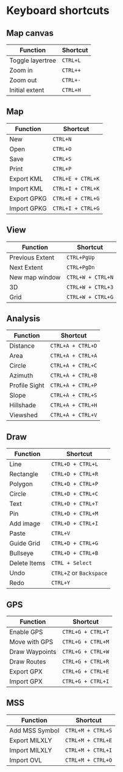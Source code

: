 # Keyboard shortcuts

## Map canvas
| Function         | Shortcut          |
|------------------|-------------------|
| Toggle layertree | `CTRL+L`          |
| Zoom in          | `CTRL++`          |
| Zoom out         | `CTRL+-`          |
| Initial extent   | `CTRL+H`          |

## Map
| Function         | Shortcut          |
|------------------|-------------------|
| New              | `CTRL+N`          |
| Open             | `CTRL+O`          |
| Save             | `CTRL+S`          |
| Print            | `CTRL+P`          |
| Export KML       | `CTRL+E + CTRL+K` |
| Import KML       | `CTRL+I + CTRL+K` |
| Export GPKG      | `CTRL+E + CTRL+G` |
| Import GPKG      | `CTRL+I + CTRL+G` |

## View
| Function         | Shortcut          |
|------------------|-------------------|
| Previous Extent  | `CTRL+PgUp`       |
| Next Extent      | `CTRL+PgDn`       |
| New map window   | `CTRL+W + CTRL+N` |
| 3D               | `CTRL+W + CTRL+3` |
| Grid             | `CTRL+W + CTRL+G` |

## Analysis
| Function         | Shortcut          |
|------------------|-------------------|
| Distance         | `CTRL+A + CTRL+D` |
| Area             | `CTRL+A + CTRL+A` |
| Circle           | `CTRL+A + CTRL+C` |
| Azimuth          | `CTRL+A + CTRL+B` |
| Profile Sight    | `CTRL+A + CTRL+P` |
| Slope            | `CTRL+A + CTRL+S` |
| Hillshade        | `CTRL+A + CTRL+H` |
| Viewshed         | `CTRL+A + CTRL+V` |

## Draw
| Function         | Shortcut          |
|------------------|-------------------|
| Line             | `CTRL+D + CTRL+L` |
| Rectangle        | `CTRL+D + CTRL+R` |
| Polygon          | `CTRL+D + CTRL+P` |
| Circle           | `CTRL+D + CTRL+C` |
| Text             | `CTRL+D + CTRL+T` |
| Pin              | `CTRL+D + CTRL+M` |
| Add image        | `CTRL+D + CTRL+I` |
| Paste            | `CTRL+V`          |
| Guide Grid       | `CTRL+D + CTRL+G` |
| Bullseye         | `CTRL+D + CTRL+B` |
| Delete Items     | `CTRL + Select`   |
| Undo             | `CTRL+Z` or `Backspace` |
| Redo             | `CTRL+Y`          |

## GPS
| Function         | Shortcut          |
|------------------|-------------------|
| Enable GPS       | `CTRL+G + CTRL+T` |
| Move with GPS    | `CTRL+G + CTRL+M` |
| Draw Waypoints   | `CTRL+G + CTRL+W` |
| Draw Routes      | `CTRL+G + CTRL+R` |
| Export GPX       | `CTRL+G + CTRL+E` |
| Import GPX       | `CTRL+G + CTRL+I` |

## MSS
| Function         | Shortcut          |
|------------------|-------------------|
| Add MSS Symbol   | `CTRL+M + CTRL+S` |
| Export MILXLY    | `CTRL+M + CTRL+E` |
| Import MILXLY    | `CTRL+M + CTRL+I` |
| Import OVL       | `CTRL+M + CTRL+O` |
